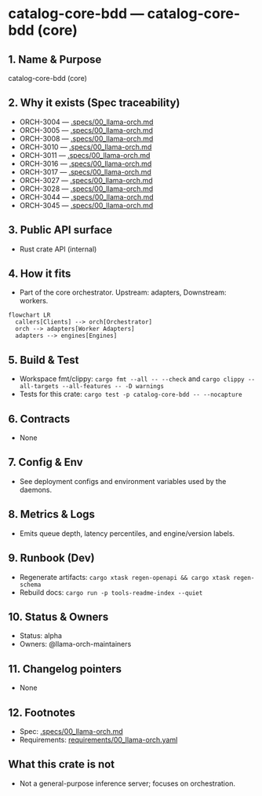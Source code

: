 # catalog-core-bdd — catalog-core-bdd (core)

## 1. Name & Purpose

catalog-core-bdd (core)

## 2. Why it exists (Spec traceability)

- ORCH-3004 — [.specs/00_llama-orch.md](../../../.specs/00_llama-orch.md#orch-3004)
- ORCH-3005 — [.specs/00_llama-orch.md](../../../.specs/00_llama-orch.md#orch-3005)
- ORCH-3008 — [.specs/00_llama-orch.md](../../../.specs/00_llama-orch.md#orch-3008)
- ORCH-3010 — [.specs/00_llama-orch.md](../../../.specs/00_llama-orch.md#orch-3010)
- ORCH-3011 — [.specs/00_llama-orch.md](../../../.specs/00_llama-orch.md#orch-3011)
- ORCH-3016 — [.specs/00_llama-orch.md](../../../.specs/00_llama-orch.md#orch-3016)
- ORCH-3017 — [.specs/00_llama-orch.md](../../../.specs/00_llama-orch.md#orch-3017)
- ORCH-3027 — [.specs/00_llama-orch.md](../../../.specs/00_llama-orch.md#orch-3027)
- ORCH-3028 — [.specs/00_llama-orch.md](../../../.specs/00_llama-orch.md#orch-3028)
- ORCH-3044 — [.specs/00_llama-orch.md](../../../.specs/00_llama-orch.md#orch-3044)
- ORCH-3045 — [.specs/00_llama-orch.md](../../../.specs/00_llama-orch.md#orch-3045)


## 3. Public API surface

- Rust crate API (internal)

## 4. How it fits

- Part of the core orchestrator. Upstream: adapters, Downstream: workers.

```mermaid
flowchart LR
  callers[Clients] --> orch[Orchestrator]
  orch --> adapters[Worker Adapters]
  adapters --> engines[Engines]
```

## 5. Build & Test

- Workspace fmt/clippy: `cargo fmt --all -- --check` and `cargo clippy --all-targets --all-features
-- -D warnings`
- Tests for this crate: `cargo test -p catalog-core-bdd -- --nocapture`


## 6. Contracts

- None


## 7. Config & Env

- See deployment configs and environment variables used by the daemons.

## 8. Metrics & Logs

- Emits queue depth, latency percentiles, and engine/version labels.

## 9. Runbook (Dev)

- Regenerate artifacts: `cargo xtask regen-openapi && cargo xtask regen-schema`
- Rebuild docs: `cargo run -p tools-readme-index --quiet`


## 10. Status & Owners

- Status: alpha
- Owners: @llama-orch-maintainers

## 11. Changelog pointers

- None

## 12. Footnotes

- Spec: [.specs/00_llama-orch.md](../../../.specs/00_llama-orch.md)
- Requirements: [requirements/00_llama-orch.yaml](../../../requirements/00_llama-orch.yaml)


## What this crate is not

- Not a general-purpose inference server; focuses on orchestration.

